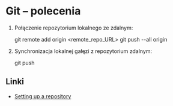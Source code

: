 # Git – polecenia

1) Połączenie repozytorium lokalnego ze zdalnym:

    git remote add origin <remote_repo_URL>
    git push --all origin

2) Synchronizacja lokalnej gałęzi z repozytorium zdalnym:

    git push <remote-name> <branch-name>

## Linki

- [Setting up a repository](https://www.atlassian.com/git/tutorials/setting-up-a-repository)
